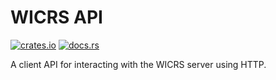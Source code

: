 # WICRS API

[![crates.io](https://img.shields.io/crates/v/wicrs_api.svg)](https://crates.io/crates/wicrs_api)
[![docs.rs](https://docs.rs/wicrs_api/badge.svg)](https://docs.rs/wicrs_api)

A client API for interacting with the WICRS server using HTTP.
